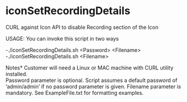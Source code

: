 # iconSetRecordingDetails
CURL against Icon API to disable Recording section of the Icon

USAGE: 
You can invoke this script in two ways

-./iconSetRecordingDetails.sh \<Password\> \<Filename\> 
-./iconSetRecordingDetails.sh \<Filename\> 

Notes*
Customer will need a Linux or MAC machine with CURL utility installed.  
Password parameter is optional. Script assumes a default password of ‘admin/admin’ if no password parameter is given. 
Filename parameter is mandatory. See ExampleFile.txt for formatting examples. 
